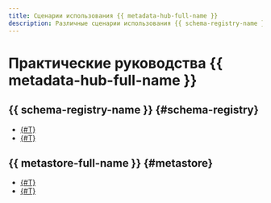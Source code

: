```yaml
---
title: Сценарии использования {{ metadata-hub-full-name }}
description: Различные сценарии использования {{ schema-registry-name }} в {{ yandex-cloud }}.
---
```


# Практические руководства {{ metadata-hub-full-name }}

## {{ schema-registry-name }} {#schema-registry}

* [{#T}](./managed-schema-registry.md)
* [{#T}](./schema-registry-cdc-debezium-kafka.md)

## {{ metastore-full-name }} {#metastore}

* [{#T}](./metastore-import.md)
* [{#T}](./sharing-tables.md)

